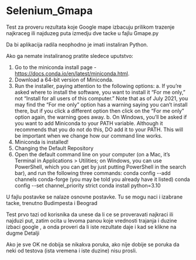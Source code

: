# Selenium_Gmapa
Test za proveru rezultata koje Google mape izbacuju prilikom trazenje najkraceg ili najduzeg puta izmedju dve tacke u fajlu Gmape.py

Da bi aplikacija radila neophodno je imati instaliran Python.

Ako ga nemate instaliranog pratite sledece uputstvo:
1. Go to the miniconda install page - https://docs.conda.io/en/latest/miniconda.html.
2. Download a 64-bit version of Miniconda.
3. Run the installer, paying attention to the following options:
    a. If you’re asked where to install the software, you want to install it “For me only,” not “Install for all users of this computer.” Note that as of July 2021, you may find the “For me only” option has a warning saying you can’t install there, but if you click a different option then click on the “For me only” option again, the warning goes away.
    b. On Windows, you’ll be asked if you want to add Miniconda to your PATH variable. Although it recommends that you do not do this, DO add it to your PATH. This will be important when we change how our command line works.
4. Miniconda is installed!
5. Changing the Default Repository
6. Open the default command line on your computer (on a Mac, it’s Terminal in Applications > Utilities; on Windows, you can use PowerShell, which you can get by just putting PowerShell in the search bar), and run the following three commands:
        conda config --add channels conda-forge (you may be told you already have it listed)
        conda config --set channel_priority strict
        conda install python=3.10

U fajlu postavke se nalaze osnovne postavke. Tu se mogu naci i izabrane tacke, trenutno Budimpesta i Beograd

Test prvo tazi od korisnika da unese da li ce se proveravati najkraci ili najduzi put,
zatim ocita u levoma panou koje vrednosti trajanja i duzine izbaci google , 
a onda proveri da li iste rezultate daje i kad se klikne na dugme Detalji

Ako je sve OK ne dobija se nikakva poruka, 
ako nije dobije se poruka da neki od testova (ista vremena i iste duzine) nisu prosli.


